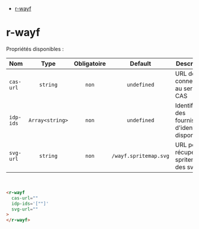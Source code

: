 - [r-wayf](#r-wayf)

# r-wayf

Propriétés disponibles :

| Nom       |      Type       | Obligatoire |        Default        | Description                                          |
| --------- | :-------------: | :---------: | :-------------------: | ---------------------------------------------------- |
| `cas-url` |    `string`     |    `non`    |      `undefined`      | URL de connexion au serveur CAS                      |
| `idp-ids` | `Array<string>` |    `non`    |      `undefined`      | Identifiants des fournisseurs d'identité disponibles |
| `svg-url` |    `string`     |    `non`    | `/wayf.spritemap.svg` | URL pour récupérer la spritemap des svg              |

<br>

```html
<r-wayf
  cas-url=""
  idp-ids='[""]'
  svg-url=""
>
</r-wayf>
```
